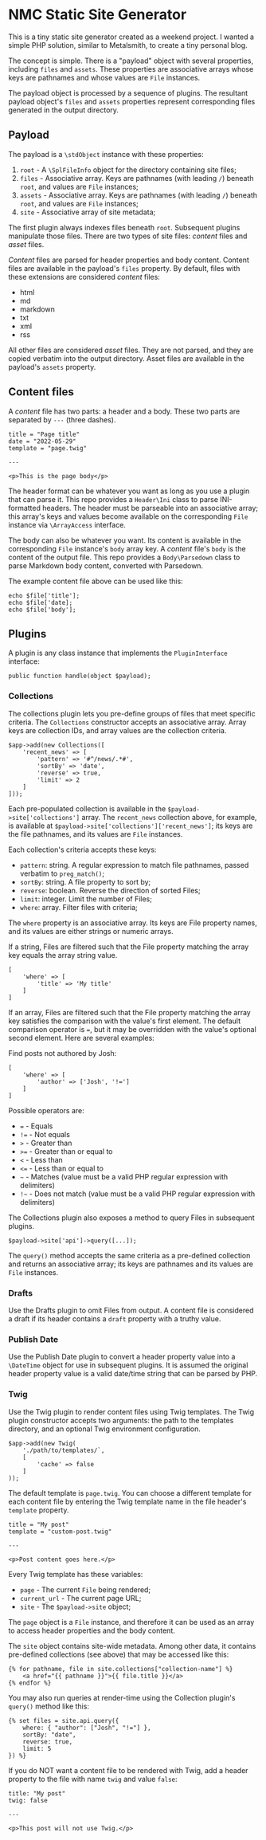 # NMC Static Site Generator

This is a tiny static site generator created as a weekend project. I wanted a simple
PHP solution, similar to Metalsmith, to create a tiny personal blog.

The concept is simple. There is a "payload" object with several properties, including
`files` and `assets`. These properties are associative arrays whose keys are pathnames 
and whose values are `File` instances.

The payload object is processed by a sequence of plugins. The resultant payload
object's `files` and `assets` properties represent corresponding files generated 
in the output directory.

## Payload

The payload is a `\stdObject` instance with these properties:

1. `root` - A `\SplFileInfo` object for the directory containing site files;
2. `files` - Associative array. Keys are pathnames (with leading `/`) beneath `root`, and values are `File` instances;
3. `assets` - Associative array. Keys are pathnames (with leading `/`) beneath `root`, and values are `File` instances;
4. `site` - Associative array of site metadata;

The first plugin always indexes files beneath `root`. Subsequent plugins manipulate those files.
There are two types of site files: _content_ files and _asset_ files.

_Content_ files are parsed for header properties and body content. Content files are 
available in the payload's `files` property. By default, files with these extensions 
are considered _content_ files:

* html
* md
* markdown
* txt
* xml
* rss

All other files are considered _asset_ files. They are not parsed, and they are copied 
verbatim into the output directory. Asset files are available in the payload's `assets` property.

## Content files

A _content_ file has two parts: a header and a body. These two parts are separated by `---` (three dashes).

```
title = "Page title"
date = "2022-05-29"
template = "page.twig"

---

<p>This is the page body</p>
```

The header format can be whatever you want as long as you use a plugin that can parse it. This repo
provides a `Header\Ini` class to parse INI-formatted headers. The header must be parseable
into an associative array; this array's keys and values become available on the corresponding 
`File` instance via `\ArrayAccess` interface.

The body can also be whatever you want. Its content is available in the corresponding `File`
instance's `body` array key. A _content_ file's `body` is the content of the output file.
This repo provides a `Body\Parsedown` class to parse Markdown body content, converted with Parsedown.

The example content file above can be used like this:

```
echo $file['title'];
echo $file['date];
echo $file['body'];
```

## Plugins

A plugin is any class instance that implements the `PluginInterface` interface:

```
public function handle(object $payload);
```

### Collections

The collections plugin lets you pre-define groups of files
that meet specific criteria. The `Collections` constructor
accepts an associative array. Array keys are collection IDs,
and array values are the collection criteria.

```
$app->add(new Collections([
    'recent_news' => [
        'pattern' => '#^/news/.*#',
        'sortBy' => 'date',
        'reverse' => true,
        'limit' => 2
    ]
]));
```

Each pre-populated collection is available in the `$payload->site['collections']`
array. The `recent_news` collection above, for example, is available at 
`$payload->site['collections']['recent_news']`; its keys are the file pathnames, 
and its values are `File` instances.

Each collection's criteria accepts these keys:

* `pattern`: string. A regular expression to match file pathnames, passed verbatim to `preg_match()`;
* `sortBy`: string. A file property to sort by;
* `reverse`: boolean. Reverse the direction of sorted Files;
* `limit`: integer. Limit the number of Files;
* `where`: array. Filter files with criteria;

The `where` property is an associative array. Its keys are File property names,
and its values are either strings or numeric arrays.

If a string, Files are filtered such that the File property matching 
the array key equals the array string value.

```
[
    'where' => [
        'title' => 'My title'
    ]
]
```

If an array, Files are filtered such that the File property matching
the array key satisfies the comparison with the value's 
first element. The default comparison operator is `=`, but it may
be overridden with the value's optional second element. Here are 
several examples:

Find posts not authored by Josh:

```
[
    'where' => [
        'author' => ['Josh', '!=']
    ]
]
```

Possible operators are:

* `=` - Equals
* `!=` - Not equals
* `>` - Greater than
* `>=` - Greater than or equal to
* `<` - Less than
* `<=` - Less than or equal to
* `~` - Matches (value must be a valid PHP regular expression with delimiters)
* `!~` - Does not match (value must be a valid PHP regular expression with delimiters)

The Collections plugin also exposes a method to query
Files in subsequent plugins.

```
$payload->site['api']->query([...]);
```

The `query()` method accepts the same criteria as a pre-defined
collection and returns an associative array; its keys are
pathnames and its values are `File` instances.

### Drafts

Use the Drafts plugin to omit Files from output.
A content file is considered a draft if its header
contains a `draft` property with a truthy value.

### Publish Date

Use the Publish Date plugin to convert a header
property value into a `\DateTime` object
for use in subsequent plugins. It is assumed the
original header property value is a valid date/time
string that can be parsed by PHP.

### Twig

Use the Twig plugin to render content files using
Twig templates. The Twig plugin constructor
accepts two arguments: the path to the templates
directory, and an optional Twig environment configuration.

```
$app->add(new Twig(
    './path/to/templates/`,
    [
        'cache' => false
    ]
));
```

The default template is `page.twig`. You can choose a different
template for each content file by entering the Twig template
name in the file header's `template` property.

```
title = "My post"
template = "custom-post.twig"

---

<p>Post content goes here.</p>
```

Every Twig template has these variables:

* `page` - The current `File` being rendered;
* `current_url` - The current page URL;
* `site` - The `$payload->site` object;

The `page` object is a `File` instance, and therefore
it can be used as an array to access header
properties and the body content.

The `site` object contains site-wide metadata. Among
other data, it contains pre-defined collections (see above)
that may be accessed like this:

```
{% for pathname, file in site.collections["collection-name"] %}
    <a href="{{ pathname }}">{{ file.title }}</a>
{% endfor %}
```

You may also run queries at render-time using the Collection
plugin's `query()` method like this:

```
{% set files = site.api.query({
    where: { "author": ["Josh", "!="] },
    sortBy: "date",
    reverse: true,
    limit: 5
}) %}
```

If you do NOT want a content file to be rendered with Twig, 
add a header property to the file with name `twig` and value `false`:

```
title: "My post"
twig: false

---

<p>This post will not use Twig.</p>
```
